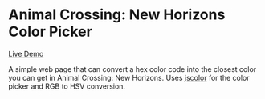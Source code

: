 # Animal Crossing: New Horizons Color Picker
[Live Demo](https://people.rit.edu/zsd7200/acnh/)


A simple web page that can convert a hex color code into the closest color you can get in Animal Crossing: New Horizons.
Uses [jscolor](http://jscolor.com/download/) for the color picker and RGB to HSV conversion.
